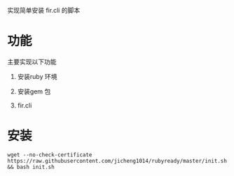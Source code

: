 实现简单安装 fir.cli 的脚本

# 功能

主要实现以下功能

1. 安装ruby 环境

2. 安装gem 包 

3. fir.cli

# 安装

```
wget --no-check-certificate https://raw.githubusercontent.com/jicheng1014/rubyready/master/init.sh && bash init.sh
```




